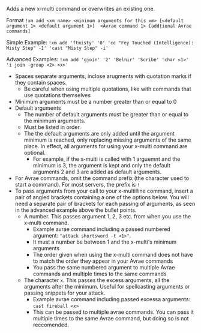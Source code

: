 Adds a new x-multi command or overwrites an existing one.

Format
``!xm add <xm name> <minimum arguments for this xm> [<default argument 1> <default argument 1>]  <Avrae command 1> [addtional Avrae commands]``

Simple Example:
``!xm add 'ftmisty' '0' 'cc "Fey Touched (Intelligence): Misty Step" -1' 'cast "Misty Step" -i'``

Advanced Examples:
``!xm add 'gjoin' '2' 'Belnir' 'Scribe' 'char <1>' 'i join -group <2> <x>'``

- Spaces separate arguments, inclose arugments with quotation marks if they contain spaces.
	- Be careful when using multiple quotations, like with commands that use quotations themselves
- Minimum arguments must be a number greater than or equal to 0
- Default arguments
	- The number of default arguments must be greater than or equal to the minimum arguments.
	- Must be listed in order.
	- The the default arguments are only added until the argument minimum is reached, only replacing missing arguments of the same place. In effect, all arguments for using your x-multi command are optional.
		- For example, if the x-multi is called with 1 arguemnt and the minimum is 3, the argument is kept and only the default arguments 2 and 3 are added as default arguments.
- For Avrae commands, omit the command prefix (the character used to start a command). For most servers, the prefix is ``!``
- To pass arguments from your call to your x-multilline command, insert a pair of angled brackets containing a one of the options below. You will need a separate pair of brackets for each passing of arguments, as seen in the advanced example above the bullet points.
	- A number. This passes argument 1, 2, 3 etc. from when you use the x-multi command. 
		- Example avrae command including a passed numbered argument: ``"attack shortsword -t <1>"``.
		- It must a number be between 1 and the x-multi's minimum arguments
		- The order given when using the x-multi command does not have to match the order they appear in your Avrae commands
		- You pass the same numbered argument to multiple Avrae commands and multiple times to the same commands 
	- The character ``x``. This passes the excess arguments, all the arguments after the minimum. Useful for spellcasting arguments or passing snippets for your attack.
		- Example avrae command including passed excessa arguments: ``cast fireball <x>``
		- This can be passed to multiple avrae commands. You can pass it multiple times to the same Avrae command, but doing so is not reccomended.